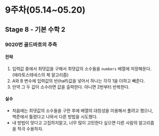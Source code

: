 # 9주차(05.14~05.20)

## Stage 8 - 기본 수학 2

### 9020번 골드바흐의 추측

#### 전략

1. 입력값 중에서 최댓값을 구해서 최댓값의 소수들을 `numbers` 배열에 저장해둔다. (에라토스테네스의 체 알고리즘)
2. A와 B 변수에 입력값의 반(half)값을 넣어서 하나는 각각 1을 더하고 빼준다.
3. 만약 그 두 값이 소수라면 값을 출력한다. 아니면 2번부터 반복한다.

#### 실수

- 처음에는 최댓값의 소수들을 구한 후에 배열의 대칭성을 이용해서 풀려고 했으나, 백준에서 틀렸다고 나와서 다른 방법을 시도했다.
- 내 방법이 맞다고 고집하지말고, 너무 많이 고민한다 싶으면 다른 사람의 알고리즘을 적극 수용하자.
